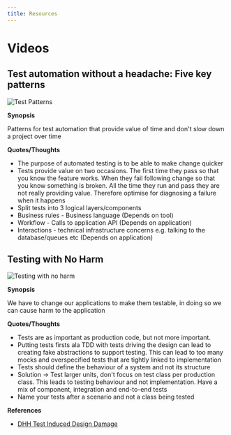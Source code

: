 ```yaml
---
title: Resources
---
```


# Videos

## Test automation without a headache: Five key patterns

![Test Patterns](https://vimeo.com/154289460)

**Synopsis**

Patterns for test automation that provide value of time and don't slow down a project over time

**Quotes/Thoughts**

* The purpose of automated testing is to be able to make change quicker
* Tests provide value on two occasions.  The first time they pass so that you know the feature works.  When they fail following change so that you know something is broken.  All the time they run and pass they are not really providing value.  Therefore optimise for diagnosing a failure when it happens
* Split tests into 3 logical layers/components
 * Business rules - Business language (Depends on tool)
 * Workflow - Calls to application API (Depends on application)
 * Interactions - technical infrastructure concerns e.g. talking to the database/queues etc (Depends on application)

## Testing with No Harm

![Testing with no harm](https://vimeo.com/154312751)

**Synopsis**

We have to change our applications to make them testable, in doing so we can cause harm to the application

**Quotes/Thoughts**

* Tests are as important as production code, but not more important.  
* Putting tests firsts ala TDD with tests driving the design can lead to creating fake abstractions to support testing.  This can lead to too many mocks and overspecified tests that are tightly linked to implementation
* Tests should define the behaviour of a system and not its structure
* Solution -> Test larger units, don't focus on test class per production class.  This leads to testing behaviour and not implementation.  Have a mix of component, integration and end-to-end tests
* Name your tests after a scenario and not a class being tested

**References**

* [DHH Test Induced Design Damage](http://david.heinemeierhansson.com/2014/test-induced-design-damage.html)